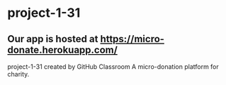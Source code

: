 # project-1-31

## Our app is hosted at https://micro-donate.herokuapp.com/

project-1-31 created by GitHub Classroom
A micro-donation platform for charity.
